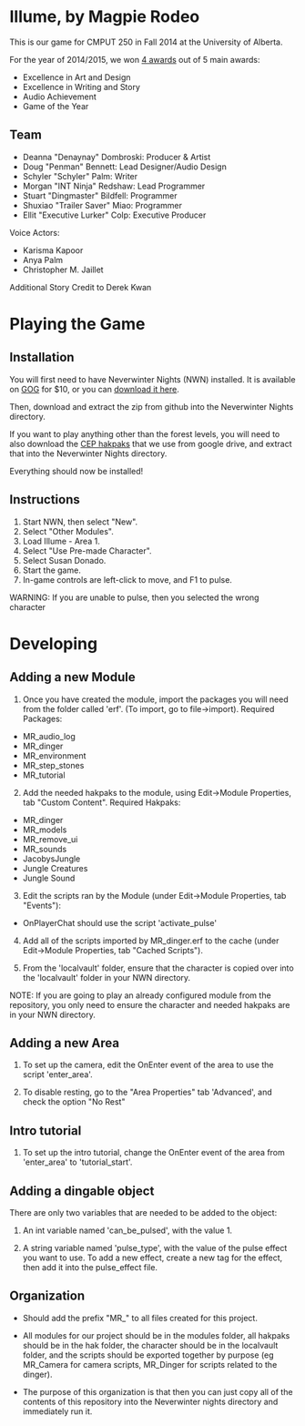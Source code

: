 Illume, by Magpie Rodeo
=========

This is our game for CMPUT 250 in Fall 2014 at the University of Alberta.

For the year of 2014/2015, we won [4 awards](https://sites.google.com/a/ualberta.ca/cmput250award2015/nominees) out of 5 main awards:

  - Excellence in Art and Design
  - Excellence in Writing and Story
  - Audio Achievement
  - Game of the Year

Team
---------
  - Deanna "Denaynay" Dombroski: Producer & Artist  
  - Doug "Penman" Bennett: Lead Designer/Audio Design  
  - Schyler "Schyler" Palm: Writer  
  - Morgan "INT Ninja" Redshaw: Lead Programmer  
  - Stuart "Dingmaster" Bildfell: Programmer  
  - Shuxiao "Trailer Saver" Miao: Programmer  
  - Ellit "Executive Lurker" Colp: Executive Producer  

Voice Actors:  

  - Karisma Kapoor  
  - Anya Palm  
  - Christopher M. Jaillet  
    
Additional Story Credit to Derek Kwan


Playing the Game
=========

Installation
---------
You will first need to have Neverwinter Nights (NWN) installed. It is available on [GOG](http://www.gog.com/game/neverwinter_nights_diamond_edition) for $10, or you can [download it here](https://drive.google.com/file/d/0B8USOqus2_p7SWRkcGZwTURCOEk/view?usp=sharing).

Then, download and extract the zip from github into the Neverwinter Nights directory.

If you want to play anything other than the forest levels, you will need to also download the [CEP hakpaks](https://drive.google.com/open?id=0B1LUiDYaJlGFRV81WUFtcVVMSG8&authuser=0) that we use from google drive, and extract that into the Neverwinter Nights directory.

Everything should now be installed!

Instructions
---------

1. Start NWN, then select "New".
2. Select "Other Modules".
3. Load Illume - Area 1.
4. Select "Use Pre-made Character".
5. Select Susan Donado.
6. Start the game.
7. In-game controls are left-click to move, and F1 to pulse.

WARNING: If you are unable to pulse, then you selected the wrong character



Developing
=========


Adding a new Module
---------

1. Once you have created the module, import the packages you will need from the folder called 'erf'. (To import, go to file->import). Required Packages:

  * MR_audio_log
  * MR_dinger
  * MR_environment
  * MR_step_stones
  * MR_tutorial

2. Add the needed hakpaks to the module, using Edit->Module Properties, tab "Custom Content". Required Hakpaks:

  * MR_dinger
  * MR_models
  * MR_remove_ui
  * MR_sounds
  * JacobysJungle
  * Jungle Creatures
  * Jungle Sound

3. Edit the scripts ran by the Module (under Edit->Module Properties, tab "Events"):
  * OnPlayerChat should use the script 'activate_pulse'

4. Add all of the scripts imported by MR_dinger.erf to the cache (under Edit->Module Properties, tab "Cached Scripts").

5. From the 'localvault' folder, ensure that the character is copied over into the 'localvault' folder in your NWN directory.

NOTE: If you are going to play an already configured module from the repository, you only need to ensure the character and needed hakpaks are in your NWN directory.

Adding a new Area
--------

1. To set up the camera, edit the OnEnter event of the area to use the script 'enter_area'.

2. To disable resting, go to the "Area Properties" tab 'Advanced', and check the option "No Rest"

Intro tutorial
--------

1. To set up the intro tutorial, change the OnEnter event of the area from 'enter_area' to 'tutorial_start'.

Adding a dingable object
--------

There are only two variables that are needed to be added to the object:

1. An int variable named 'can_be_pulsed', with the value 1.

2. A string variable named 'pulse_type', with the value of the pulse effect you want to use. To add a new effect, create a new tag for the effect, then add it into the pulse_effect file.

Organization
---------

- Should add the prefix "MR_" to all files created for this project.

- All modules for our project should be in the modules folder, all hakpaks should be in the hak folder, the character should be in the localvault folder, and the scripts should be exported together by purpose (eg MR_Camera for camera scripts, MR_Dinger for scripts related to the dinger).  

- The purpose of this organization is that then you can just copy all of the contents of this repository into the Neverwinter nights directory and immediately run it.